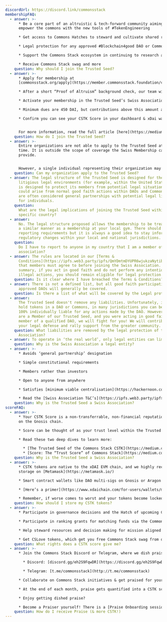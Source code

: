 ```yaml
---
discordUrl: https://discord.link/commonsstack
membershipFAQ:
  - answer: >-
      * Be a core part of an altruistic & tech-forward community aiming to
      empower the commons with the new tools of #TokenEngineering 

      * Get access to Commons Hatches to steward and cultivate shared resources 

      * Legal protection for any approved #Blockchain4good DAO or Commons

      * Support the Commons Stack ecosystem in continuing to research and build towards our mission to Realign Incentives for Public Goods

      * Receive Commons Stack swag and more
    question: Why should I join the Trusted Seed?
  - answer: >-
      * Apply for membership at
      [commonsstack.org/apply](https://member.commonsstack.foundation/commonsstack.org/apply)

      * After a short “Proof of Altruism” background check, our team will send you an acceptance email (within a week) with next steps for membership

      * Activate your membership in the Trusted Seed’s Swiss Association by contributing your membership dues at [member.commonsstack.foundation](https://member.commonsstack.foundation/)

      * Minimum dues are 450 DAI, but contributions above this amount are welcomed. [Scholarships](https://medium.com/commonsstack/trusted-seed-swiss-membership-scholarship-application-f2d07bc2fc90) are available for those who are unable to afford membership fees.

      * Confirm you can see your CSTK Score in your dashboard & xDai wallet - you’re in!


      For more information, read the full article [here](https://medium.com/commonsstack/join-the-commons-stacks-trusted-seed-swiss-association-ed51a356cb6c).
    question: How do I join the Trusted Seed?
  - answer: >-
      Entire organizations are not able to apply to the Trusted Seed at this
      time. It is outside the scope of coverage the Swiss Membership can
      provide.


      However, a single individual representing their organization may apply as a Trusted Seed Ambassador. This Ambassador will hold a CSTK Score, and be charged to stay relatively up-to-date on the happenings in the Commons Stack ecosystem. Only the Ambassador will be eligible for the legal protection of the Trusted Seed Swiss Membership.
    question: Can my organization apply to the Trusted Seed?
  - answer: The legal structure of the Trusted Seed is designed for the most
      litigious legal environments (for example, within the United States). It
      is designed to protect its members from potential legal situations that
      could arise from normal good faith actions within DAOs and Commons that
      are often considered general partnerships with potential legal liability
      for individuals.
    question:
      What are the legal implications of joining the Trusted Seed within my
      specific country?
  - answer:
      No. The legal structure proposed allows the membership to be treated in
      a similar manner as a membership at your local gym. There should be no
      reporting requirements but it is always a good idea to stay informed of
      regulatory changes within your local and national jurisdictions.
    question:
      Do I have to report to anyone in my country that I am a member of this
      association?
  - answer: The rules are located in our [Terms &
      Conditions](https://ipfs.web3.party/ipfs/QmYDmtmDYUPR6wjukzaNytibeNnYs41s2co4tNzkUYdd5n)
      that members must agree to before joining the Swiss Association. In
      summary, if you act in good faith and do not perform any intentionally
      illegal actions, you should remain eligible for legal protection.
    question: Is it clear where I have breached the Terms & Conditions?
  - answer: There is not a defined list, but all good faith participation in
      approved DAOs will generally be covered.
    question: Is there a list of what will be covered by the Legal protections?
  - answer:
      The Trusted Seed doesn't remove any liabilities. Unfortunately, if you
      hold tokens in a DAO or Commons, in many jurisdictions you can be held
      100% individually liable for any actions made by the DAO. However, if you
      are a Member of our Trusted Seed, and you were acting in good faith as a
      member of a qualified DAO, we will fight for you! We will contribute to
      your legal defense and rally support from the greater community.
    question: What liabilities are removed by the legal protection of the Swiss
      Association?
  - answer: To operate in ‘the real world’, only legal entities can limit liability.
    question: Why is the Swiss Association a legal entity?
  - answer: >-
      * Avoids ‘general partnership’ designation

      * Simple constitutional requirements

      * Members rather than investors

      * Open to anyone from anywhere

      * Satisfies [minimum viable centralisation](https://hackernoon.com/introducing-minimum-viable-centralization-a55e3685f7a2)

      * Read the [Swiss Association T&C’s](https://ipfs.web3.party/ipfs/QmYDmtmDYUPR6wjukzaNytibeNnYs41s2co4tNzkUYdd5n) & [Statutes](https://ipfs.web3.party/ipfs/QmcGNi9dcVgLJGtxJzjU2CyrrmVKkLnNPEK8JJC2a98zC5)
    question: Why is the Trusted Seed a Swiss Association?
scoreFAQ:
  - answer: >-
      * Your CSTK Score is a non-transferrable, non-financial reputation token
      on the Gnosis chain.

      * Score can be thought of as your trust level within the Trusted Seed, representing your “skin in the game” of funds and time contributed.

      * Read these two deep dives to learn more:

        * [The Trusted Seed of the Commons Stack CSTK](https://medium.com/commonsstack/the-trusted-seed-of-the-commons-stack-13d7e37f2de)
        * [Score: The “Trust Score” of Commons Stack](https://medium.com/commonsstack/cstk-the-token-of-the-commons-stack-trusted-seed-931978625c61)
    question: Why is the Trusted Seed a Swiss Association?
  - answer: >-
      * CSTK tokens are native to the xDAI EVM chain, and we highly recommend
      storage on [Metamask](https://metamask.io/)

      * Smart contract wallets like DAO multi-sigs on Gnosis or Aragon are less compatible for cross-chain operations.

      * [Here’s a primer](https://www.xdaichain.com/for-users/wallets/metamask/metamask-setup) on how to set up Metamask to work on the xDAI network

      * Remember, if worse comes to worst and your tokens become locked or unusable somehow: The Commons Stack can always burn your old tokens and issue you new ones, since we are centralized arbiters of the CSTK token!
    question: How should I store my CSTK tokens?
  - answer: >-
      * Participate in governance decisions and the Hatch of upcoming Commons!

      * Participate in ranking grants for matching funds via the Commons Stack Panvala League (on [cv.commonsstack.org](http://cv.commonsstack.org/)) Over $175,000 in $PAN matching allocated throughout 2020-2021!

      * Help steward resources and decision making for mission aligned projects

      * Get CSLove tokens, which get you free Commons Stack swag from our store! ([cslove.commonsstack.org](http://cslove.commonsstack.org/))
    question: What rights does a CSTK score give me?
  - answer: >-
      * Join the Commons Stack Discord or Telegram, where we dish praise:

        * Discord: [discord.gg/eh2S9FqwDR](https://discord.gg/eh2S9FqwDR)

        * Telegram: [t.me/commonsstack](http://t.me/commonsstack)

      * Collaborate on Commons Stack initiatives & get praised for your work: Grab an issue “For Contributors” off our [Github](https://github.com/commons-stack/iteration0/labels/%F0%9F%99%8C%F0%9F%8F%BB%20For%20Contributors%20%F0%9F%99%8C%F0%9F%8F%BB)!

      * At the end of each month, praise gets quantified into a CSTK score, which is added to you ETH address that you provided in your Trusted Seed application

      * Enjoy getting dished praise?

      * Become a Praiser yourself! There is a [Praise Onboarding session](https://calendar.google.com/event?action=TEMPLATE&tmeid=MmJhNWFkMjJnbTNkZG52dXF2bHBjNWNwdDdfMjAyMTA2MjNUMTYwMDAwWiBjX3ZqZGNrZmo0YmhhcnVvdmhkNHJtbzNkdHY0QGc&tmsrc=c_vjdckfj4bharuovhd4rmo3dtv4%40group.calendar.google.com&scp=ALL) every Wed at 12PM EST on the [Commons Stack Discord server](https://discord.com/invite/KXn9Y7jzvz).
    question: How do I receive Praise (& more CSTK!)
---
```

